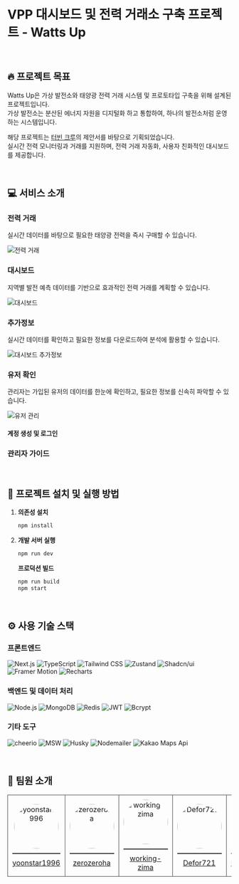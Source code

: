 # VPP 대시보드 및 전력 거래소 구축 프로젝트 - Watts Up

<br/>

## 🔥 프로젝트 목표

Watts Up은 가상 발전소와 태양광 전력 거래 시스템 및 프로토타입 구축을 위해 설계된 프로젝트입니다.\
가상 발전소는 분산된 에너지 자원을 디지털화 하고 통합하여, 하나의 발전소처럼 운영하는 시스템입니다.

해당 프로젝트는 [터빈 크루](https://turbinecrew.co.kr/)의 제안서를 바탕으로 기획되었습니다.\
실시간 전력 모니터링과 거래를 지원하며, 전력 거래 자동화, 사용자 친화적인 대시보드를 제공합니다.

<br/>

## 💻 서비스 소개

### 전력 거래

실시간 데이터를 바탕으로 필요한 태양광 전력을 즉시 구매할 수 있습니다.

![전력 거래](https://github.com/user-attachments/assets/d8dc3244-f42a-45b2-b83f-525edb86c066)

### 대시보드

지역별 발전 예측 데이터를 기반으로 효과적인 전력 거래를 계획할 수 있습니다.

![대시보드](https://github.com/user-attachments/assets/cec6d538-5a7f-4996-b7dd-33d7b4a4863b)

### 추가정보

실시간 데이터를 확인하고 필요한 정보를 다운로드하여 분석에 활용할 수 있습니다.

![대시보드 추가정보](https://github.com/user-attachments/assets/61bde9ae-66a0-46a2-95e1-8aa9dd947d68)

### 유저 확인

관리자는 가입된 유저의 데이터를 한눈에 확인하고, 필요한 정보를 신속히 파악할 수 있습니다.

![유저 관리](https://github.com/user-attachments/assets/7c27c404-c682-4835-b23f-b2e37f5025b4)

#### 계정 생성 및 로그인

### 관리자 가이드

<br/>

## 💽 프로젝트 설치 및 실행 방법

1. **의존성 설치**

   ```bash
   npm install
   ```

2. **개발 서버 실행**

   ```bash
   npm run dev
   ```

   **프로덕션 빌드**

   ```bash
   npm run build
   npm start
   ```

<br/>

## ⚙️ 사용 기술 스택

### 프론트엔드

![Next.js](https://img.shields.io/badge/Next.js-000000?style=flat-square&logo=nextdotjs&logoColor=white)
![TypeScript](https://img.shields.io/badge/TypeScript-3178C6?style=flat-square&logo=typescript&logoColor=white)
![Tailwind CSS](https://img.shields.io/badge/TailwindCSS-06B6D4?style=flat-square&logo=tailwindcss&logoColor=white)
![Zustand](https://img.shields.io/badge/Zustand-52303d?style=flat-square&logo=zustand&logoColor=white)
![Shadcn/ui](https://img.shields.io/badge/shadcn%2Fui-000000?style=flat-square&logo=shadcnui&logoColor=white)
![Framer Motion](https://img.shields.io/badge/Framer%20Motion-0055FF?style=flat-square&logo=framer&logoColor=white)
![Recharts](https://img.shields.io/badge/Recharts-57b2bd?style=flat-square&logo=recharts&logoColor=white)

<!-- ![React Query](https://img.shields.io/badge/React%20Query-FF4154?style=flat-square&logo=react-query&logoColor=white) -->

### 백엔드 및 데이터 처리

![Node.js](https://img.shields.io/badge/Node.js-339933?style=flat-square&logo=nodedotjs&logoColor=white)
![MongoDB](https://img.shields.io/badge/MongoDB-47A248?style=flat-square&logo=mongodb&logoColor=white)
![Redis](https://img.shields.io/badge/Redis-DC382D?style=flat-square&logo=redis&logoColor=white)
![JWT](https://img.shields.io/badge/JWT-000000?style=flat-square&logo=jsonwebtokens&logoColor=white)
![Bcrypt](https://img.shields.io/badge/bcrypt-FF6A00?style=flat-square&logo=bcrypt&logoColor=white)

### 기타 도구

![cheerio](https://img.shields.io/badge/Cheerio-E88C1F?style=flat-square&logo=cheerio&logoColor=white)
![MSW](https://img.shields.io/badge/MSW-FF6A00?style=flat-square&logo=mockserviceworker&logoColor=white)
![Husky](https://img.shields.io/badge/Husky-9c6623?style=flat-square&logo=husky&logoColor=white)
![Nodemailer](https://img.shields.io/badge/Nodemailer-4d9fcb?style=flat-square&logo=nodemailer&logoColor=white)
![Kakao Maps Api](https://img.shields.io/badge/Kakao%20Maps%20API-FFCD00?style=flat-square&logo=kakao&logoColor=black)

<br/>

## 👥 팀원 소개

<table style="border-collapse: collapse; width: 100%; text-align: center;">
  <tr>
    <td style="border: 1px solid #464646; padding: 10px; ">
      <img src="https://avatars.githubusercontent.com/u/107985535?v=4" alt="yoonstar1996" width="100" height="100" style="border-radius: 100%;">
      <hr style="border: 0; border-top: 1px solid #464646; margin: 10px 0;">
      <a href="https://github.com/yoonstar1996">yoonstar1996</a>
    </td>
    <td style="border: 1px solid #464646; padding: 10px;">
      <img src="https://avatars.githubusercontent.com/u/158129874?v=4" alt="zerozeroha" width="100" height="100" style="border-radius: 100%;">
      <hr style="border: 0; border-top: 1px solid #464646; margin: 10px 0;">
      <a href="https://github.com/zerozeroha">zerozeroha</a>
    </td>
    <td style="border: 1px solid #464646; padding: 10px;">
      <img src="https://avatars.githubusercontent.com/u/108377377?v=4" alt="working-zima" width="100" height="100" style="border-radius: 100%;">
      <hr style="border: 0; border-top: 1px solid #464646; margin: 10px 0;">
      <a href="https://github.com/working-zima">working-zima</a>
    </td>
    <td style="border: 1px solid #464646; padding: 10px;">
      <img src="https://avatars.githubusercontent.com/u/92020095?v=4" alt="Defor721" width="100" height="100" style="border-radius: 100%;">
      <hr style="border: 0; border-top: 1px solid #464646; margin: 10px 0;">
      <a href="https://github.com/Defor721">Defor721</a>
    </td>
    <td style="border: 1px solid #464646; padding: 10px;">
      <img src="https://avatars.githubusercontent.com/u/155401028?v=4" alt="LifeIsMoment" width="100" height="100" style="border-radius: 100%;">
      <hr style="border: 0; border-top: 1px solid #464646; margin: 10px 0;">
      <a href="https://github.com/LifeIsMoment">LifeIsMoment</a>
    </td>
  </tr>
</table>
